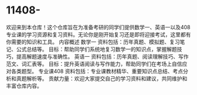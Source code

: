 # 11408-
欢迎来到本仓库！这个仓库旨在为准备考研的同学们提供数学一、英语一以及408专业课的学习资源和复习资料。无论你是刚开始复习还是即将迎接考试，这里都有你需要的知识和工具。  内容概述 数学一 资料包括：历年真题、模拟题、复习笔记、公式总结等。 目标：帮助同学们系统地复习数学一的知识点，掌握解题技巧，提高解题速度与准确性。 英语一 资料包括：历年真题、阅读理解技巧、写作范文、词汇表等。 目标：提升英语阅读与写作能力，帮助同学们在考场上自信应对各类题型。 专业课408 资料包括：专业课教材精华、重要知识点总结、考点分析和真题解析等。  贡献力量：欢迎大家提交自己的学习资料和建议，共同维护和丰富仓库内容。
